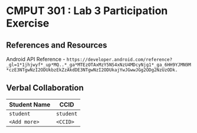 # CMPUT 301 : Lab 3 Participation Exercise

## References and Resources

Android API Reference - `https://developer.android.com/reference?_gl=1*1jhjwyf*_up*MQ..*_ga*MTEzOTAxMzY5NS4xNzU4MDcyNjg1*_ga_6HH9YJMN9M*czE3NTgwNzI2ODUkbzEkZzAkdDE3NTgwNzI2ODUkajYwJGwwJGg2ODg2NzUzODk.`

## Verbal Collaboration

| Student Name | CCID      |
| ------------ | --------- |
| `student`    | `student` |
| `<Add more>` | `<CCID>`  |
